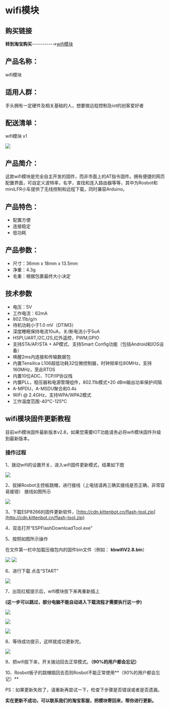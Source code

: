 # wifi模块  

## 购买链接

__转到淘宝购买__----------→[wifi模块](https://item.taobao.com/item.htm?spm=a1z10.3-c-s.w4002-17001215033.62.1170762ey89wOL&id=551380787824)

## 产品名称：   

wifi模块  

## 适用人群：   

手头拥有一定硬件及相关基础的人，想要做远程控制及iot的创客爱好者  


## 配送清单：

wifi模块 x1  

![](./wifi/wifi.png)   


## 产品简介：   

这款wifi模块是完全自主开发的固件，而非市面上的AT指令固件。拥有便捷的网页配置界面，可自定义波特率，名字，查找和连入路由器等等，其中为Rosbot和miniLFR小车提供了无线控制和远程下载，同时兼容Arduino。


## 产品特色：   

- 配置方便
- 连接稳定
- 低功耗

## 产品参数：   
- 尺寸：36mm x 18mm x 13.5mm   
- 净重：4.3g   
- 毛重：根据包裹最终大小决定   


## 技术参数   

- 电压：5V   
- 工作电流：62mA
- 802.11b/g/n
- 待机功耗小于1.0 mV（DTIM3）
- 深度睡眠保持电流10uA，关/断电流小于5uA
- HSPI,UART,I2C,I2S,红外遥控，PWM,GPIO
- 支持STA/AP/STA + AP模式、支持Smart Config功能（包括Android和IOS设备）
- 唤醒2ms内连接和传输数据包
- 内置Tensilica L106超低功耗32位微控制器，时钟频率位80MHz，支持160MHz，至此RTOS
- 内置10位ADC、TCP/IP协议栈
- 内置PLL，稳压器和电源管理组件，802.11b模式+20 dBm输出功率保护间隔
- A-MPDU，A-MSDU聚合和0.4s
- WiFi @ 2.4GHz，支持WPA/WPA2模式
- 工作温度范围-40°C-125°C

## wifi模块固件更新教程

目前wifi模块固件最新版本v2.8，如果您需要IOT功能请务必将wifi模块固件升级到最新版本。

### 操作过程

1、拨动wifi的设置开关，进入wifi固件更新模式，结果如下图

![](./wifi/update01.png)

2、拔掉Rosbot主控板跳帽，进行接线（上电钱请再三确实接线是否正确，非常容易接错）
接线如图所示

![](./wifi/update02.jpg)


3、下载ESP8266的固件更新软件，[http://cdn.kittenbot.cn/flash-tool.zip](http://cdn.kittenbot.cn/flash-tool.zip)

4、双击打开“ESPFlashDownloadTool.exe”

5、按照如图所示操作

在文件第一栏中加载压缩包内的固件bin文件（例如： **kbwifiV2.8.bin**）

![](./wifi/update03.jpg)
![](./wifi/update04.jpg)

6、进行下载
点击“START”

![](./wifi/update05.jpg)

7、出现红框提示后，wifi模块拔下来再重新插上

**(这一步可以跳过，部分电脑不能自动进入下载流程才需要执行这一步)**
 
![](./wifi/update06.jpg)

![](./wifi/update07.jpg)

![](./wifi/update08.jpg)

8、等待成功提示，这样就成功更新完。

![](./wifi/update09.jpg)
  
9、把wifi拔下来，开关拨动回去正常模式。**（90%的用户都会忘记）**

10、Rosbot板子的跳帽插回去否则Rosbot不能正常使用**（90%的用户都会忘记）**
  

PS：如果更新失败了，请重新再尝试一下，检查下步骤是否错误或者是否遗漏。

**实在更新不成功，可以联系我们的淘宝客服，把模块寄回来，帮你进行更新。**
